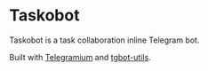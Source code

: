 # Taskobot

Taskobot is a task collaboration inline Telegram bot.

Built with [Telegramium](https://github.com/apimorphism/telegramium) and [tgbot-utils](https://github.com/johnspade/tgbot-utils).
